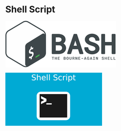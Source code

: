 # Shell Script
![alt text](https://github.com/wagncarv/shellscript/blob/main/bash_logo.png)

![alt text](https://github.com/wagncarv/shellscript/blob/main/shell_script.png)

